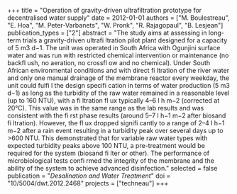 +++
title = "Operation of gravity-driven ultrafiltration prototype for decentralised water supply"
date = 2012-01-01
authors = ["M. Boulestreau", "E. Hoa", "M. Peter-Varbanets", "W. Pronk", "R. Rajagopaul", "B. Lesjean"]
publication_types = ["2"]
abstract = "The study aims at assessing in long-term trials a gravity-driven ultrafi ltration pilot plant designed for a capacity of 5 m3 d−1. The unit was operated in South Africa with Ogunjini surface water and was run with restricted chemical intervention or maintenance (no backfl ush, no aeration, no crossfl ow and no chemical). Under South African environmental conditions and with direct fi ltration of the river water and only one manual drainage of the membrane reactor every weekday, the unit could fulfi l the design specifi cation in terms of water production (5 m3 d−1) as long as the turbidity of the raw water remained in a reasonable level (up to 160 NTU), with a fi ltration fl ux typically 4–6 l h m−2 (corrected at 20°C). This value was in the same range as the lab results and was consistent with the fi rst phase results (around 5–7 l h−1 m−2 after biosand fi ltration). However, the fl ux dropped signifi cantly to a range of 2–4 l h−1 m−2 after a rain event resulting in a turbidity peak over several days up to >600 NTU. This demonstrated that for variable raw water types with expected turbidity peaks above 100 NTU, a pre-treatment would be required for the system (biosand fi lter or other). The performance of microbiological tests confi rmed the integrity of the membrane and the ability of the system to achieve advanced disinfection."
selected = false
publication = "*Desalination and Water Treatment*"
doi = "10/5004/dwt.2012.2468"
projects = ["techneau"]
+++

